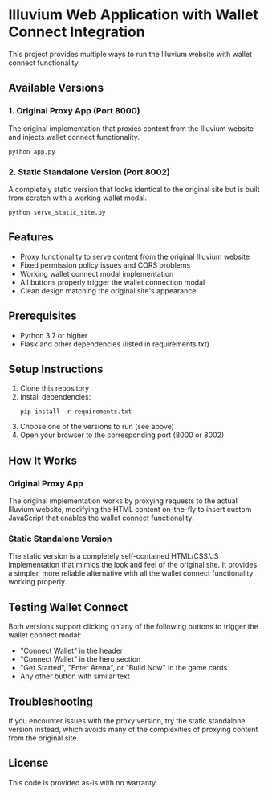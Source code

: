 # Illuvium Web Application with Wallet Connect Integration

This project provides multiple ways to run the Illuvium website with wallet connect functionality.

## Available Versions

### 1. Original Proxy App (Port 8000)
The original implementation that proxies content from the Illuvium website and injects wallet connect functionality.

```
python app.py
```

### 2. Static Standalone Version (Port 8002)
A completely static version that looks identical to the original site but is built from scratch with a working wallet modal.

```
python serve_static_site.py
```

## Features

- Proxy functionality to serve content from the original Illuvium website
- Fixed permission policy issues and CORS problems
- Working wallet connect modal implementation
- All buttons properly trigger the wallet connection modal
- Clean design matching the original site's appearance

## Prerequisites

- Python 3.7 or higher
- Flask and other dependencies (listed in requirements.txt)

## Setup Instructions

1. Clone this repository
2. Install dependencies:
   ```
   pip install -r requirements.txt
   ```
3. Choose one of the versions to run (see above)
4. Open your browser to the corresponding port (8000 or 8002)

## How It Works

### Original Proxy App
The original implementation works by proxying requests to the actual Illuvium website, modifying the HTML content on-the-fly to insert custom JavaScript that enables the wallet connect functionality.

### Static Standalone Version
The static version is a completely self-contained HTML/CSS/JS implementation that mimics the look and feel of the original site. It provides a simpler, more reliable alternative with all the wallet connect functionality working properly.

## Testing Wallet Connect

Both versions support clicking on any of the following buttons to trigger the wallet connect modal:
- "Connect Wallet" in the header
- "Connect Wallet" in the hero section
- "Get Started", "Enter Arena", or "Build Now" in the game cards
- Any other button with similar text

## Troubleshooting

If you encounter issues with the proxy version, try the static standalone version instead, which avoids many of the complexities of proxying content from the original site.

## License

This code is provided as-is with no warranty.
